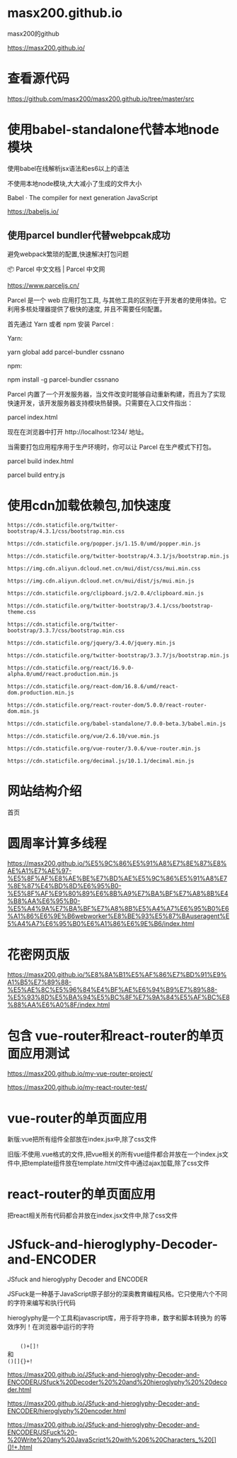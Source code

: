 # masx200.github.io
masx200的github

https://masx200.github.io/

# 查看源代码

https://github.com/masx200/masx200.github.io/tree/master/src

# 使用babel-standalone代替本地node模块

使用babel在线解析jsx语法和es6以上的语法

不使用本地node模块,大大减小了生成的文件大小

Babel · The compiler for next generation JavaScript

https://babeljs.io/

## 使用parcel bundler代替webpcak成功

避免webpack繁琐的配置,快速解决打包问题

📦 Parcel 中文文档 | Parcel 中文网

https://www.parceljs.cn/

Parcel 是一个 web 应用打包工具, 与其他工具的区别在于开发者的使用体验。它利用多核处理器提供了极快的速度, 并且不需要任何配置。

首先通过 Yarn 或者 npm 安装 Parcel :

Yarn:

yarn global add parcel-bundler cssnano

npm:

npm install -g parcel-bundler cssnano

Parcel 内置了一个开发服务器，当文件改变时能够自动重新构建，而且为了实现快速开发，该开发服务器支持模块热替换。只需要在入口文件指出：

parcel index.html

现在在浏览器中打开 http://localhost:1234/ 地址。

当需要打包应用程序用于生产环境时，你可以让 Parcel 在生产模式下打包。

parcel build index.html

parcel build entry.js


# 使用cdn加载依赖包,加快速度
```
https://cdn.staticfile.org/twitter-bootstrap/4.3.1/css/bootstrap.min.css

https://cdn.staticfile.org/popper.js/1.15.0/umd/popper.min.js

https://cdn.staticfile.org/twitter-bootstrap/4.3.1/js/bootstrap.min.js

https://img.cdn.aliyun.dcloud.net.cn/mui/dist/css/mui.min.css

https://img.cdn.aliyun.dcloud.net.cn/mui/dist/js/mui.min.js

https://cdn.staticfile.org/clipboard.js/2.0.4/clipboard.min.js

https://cdn.staticfile.org/twitter-bootstrap/3.4.1/css/bootstrap-theme.css

https://cdn.staticfile.org/twitter-bootstrap/3.3.7/css/bootstrap.min.css

https://cdn.staticfile.org/jquery/3.4.0/jquery.min.js

https://cdn.staticfile.org/twitter-bootstrap/3.3.7/js/bootstrap.min.js

https://cdn.staticfile.org/react/16.9.0-alpha.0/umd/react.production.min.js

https://cdn.staticfile.org/react-dom/16.8.6/umd/react-dom.production.min.js

https://cdn.staticfile.org/react-router-dom/5.0.0/react-router-dom.min.js

https://cdn.staticfile.org/babel-standalone/7.0.0-beta.3/babel.min.js

https://cdn.staticfile.org/vue/2.6.10/vue.min.js

https://cdn.staticfile.org/vue-router/3.0.6/vue-router.min.js

https://cdn.staticfile.org/decimal.js/10.1.1/decimal.min.js
```
# 网站结构介绍
首页

# 圆周率计算多线程

https://masx200.github.io/%E5%9C%86%E5%91%A8%E7%8E%87%E8%AE%A1%E7%AE%97-%E5%8F%AF%E8%AE%BE%E7%BD%AE%E5%9C%86%E5%91%A8%E7%8E%87%E4%BD%8D%E6%95%B0-%E5%8F%AF%E9%80%89%E6%8B%A9%E7%BA%BF%E7%A8%8B%E4%B8%AA%E6%95%B0-%E5%A4%9A%E7%BA%BF%E7%A8%8B%E5%A4%A7%E6%95%B0%E6%A1%86%E6%9E%B6webworker%E8%BE%93%E5%87%BAuseragent%E5%A4%A7%E6%95%B0%E6%A1%86%E6%9E%B6/index.html

# 花密网页版

https://masx200.github.io/%E8%8A%B1%E5%AF%86%E7%BD%91%E9%A1%B5%E7%89%88-%E5%AE%8C%E5%96%84%E4%BF%AE%E6%94%B9%E7%89%88-%E5%93%8D%E5%BA%94%E5%BC%8F%E7%9A%84%E5%AF%BC%E8%88%AA%E6%A0%8F/index.html

# 包含 vue-router和react-router的单页面应用测试

https://masx200.github.io/my-vue-router-project/

https://masx200.github.io/my-react-router-test/

# vue-router的单页面应用

新版:vue把所有组件全部放在index.jsx中,除了css文件

旧版:不使用.vue格式的文件,把vue相关的所有vue组件都合并放在一个index.js文件中,把template组件放在template.html文件中通过ajax加载,除了css文件

# react-router的单页面应用

把react相关所有代码都合并放在index.jsx文件中,除了css文件

# JSfuck-and-hieroglyphy-Decoder-and-ENCODER
JSfuck and hieroglyphy Decoder and  ENCODER

JSFuck是一种基于JavaScript原子部分的深奥教育编程风格。它只使用六个不同的字符来编写和执行代码

hieroglyphy是一个工具和javascript库，用于将字符串，数字和脚本转换为 的等效序列！在浏览器中运行的字符

<code>
    ()+[]!
</code>
    和
<code>
()[]{}+!
</code>

https://masx200.github.io/JSfuck-and-hieroglyphy-Decoder-and-ENCODER/JSfuck%20Decoder%20%20and%20hieroglyphy%20%20decoder.html

https://masx200.github.io/JSfuck-and-hieroglyphy-Decoder-and-ENCODER/hieroglyphy%20encoder.html

https://masx200.github.io/JSfuck-and-hieroglyphy-Decoder-and-ENCODER/JSFuck%20-%20Write%20any%20JavaScript%20with%206%20Characters_%20[]()!+.html
